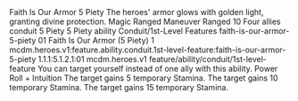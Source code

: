 <ability>
  <name>Faith Is Our Armor</name>
  <cost>5 Piety</cost>
  <flavor>The heroes&apos; armor glows with golden light, granting divine protection.</flavor>
  <keywords>
    <keyword>Magic</keyword>
    <keyword>Ranged</keyword>
  </keywords>
  <type>Maneuver</type>
  <distance>Ranged 10</distance>
  <target>Four allies</target>
  <metadata>
    <class>conduit</class>
    <cost>5 Piety</cost>
    <cost_amount>5</cost_amount>
    <cost_resource>Piety</cost_resource>
    <feature_type>ability</feature_type>
    <file_dpath>Conduit/1st-Level Features</file_dpath>
    <item_id>faith-is-our-armor-5-piety</item_id>
    <item_index>01</item_index>
    <item_name>Faith Is Our Armor (5 Piety)</item_name>
    <level>1</level>
    <scc>mcdm.heroes.v1:feature.ability.conduit.1st-level-feature:faith-is-our-armor-5-piety</scc>
    <scdc>1.1.1:5.1.2.1:01</scdc>
    <source>mcdm.heroes.v1</source>
    <type>feature/ability/conduit/1st-level-feature</type>
  </metadata>
  <effects>
    <effect type="mundane">You can target yourself instead of one ally with this ability.</effect>
    <effect type="roll">
      <roll>Power Roll + Intuition</roll>
      <t1>The target gains 5 temporary Stamina.</t1>
      <t2>The target gains 10 temporary Stamina.</t2>
      <t3>The target gains 15 temporary Stamina.</t3>
    </effect>
  </effects>
</ability>
